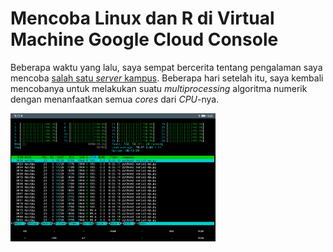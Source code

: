Mencoba Linux dan R di Virtual Machine Google Cloud Console
================

Beberapa waktu yang lalu, saya sempat bercerita tentang pengalaman saya
mencoba [salah satu *server*
kampus](https://ikanx101.com/blog/server-kampus/). Beberapa hari setelah
itu, saya kembali mencobanya untuk melakukan suatu *multiprocessing*
algoritma numerik dengan menanfaatkan semua *cores* dari *CPU*-nya.

<img src="gambar.jpg" width="65%" />
